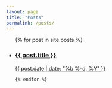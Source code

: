 ```yaml
---
layout: page
title: "Posts"
permalink: /posts/
---
```


<div>

  <ul class="post-list">
    {% for post in site.posts %}
    <a class="post-meta" href="{{ post.url | prepend: site.baseurl }}">
       <li>
       <h3>{{ post.title }}</h3>
       {{ post.date | date: "%b %-d, %Y" }} </li>
    </a>
     

    {% endfor %}
  </ul>

</div>

